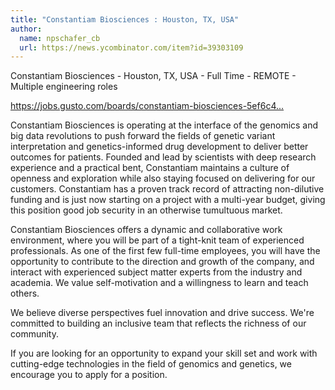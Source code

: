 ```yaml
---
title: "Constantiam Biosciences : Houston, TX, USA"
author:
  name: npschafer_cb
  url: https://news.ycombinator.com/item?id=39303109
---
```

Constantiam Biosciences - Houston, TX, USA - Full Time - REMOTE - Multiple engineering roles

<a href="https:&#x2F;&#x2F;jobs.gusto.com&#x2F;boards&#x2F;constantiam-biosciences-5ef6c4aa-0b07-45a6-a40c-92928295a0a1" rel="nofollow">https:&#x2F;&#x2F;jobs.gusto.com&#x2F;boards&#x2F;constantiam-biosciences-5ef6c4...</a>

Constantiam Biosciences is operating at the interface of the genomics and big data revolutions to push forward the fields of genetic variant interpretation and genetics-informed drug development to deliver better outcomes for patients. Founded and lead by scientists with deep research experience and a practical bent, Constantiam maintains a culture of openness and exploration while also staying focused on delivering for our customers. Constantiam has a proven track record of attracting non-dilutive funding and is just now starting on a project with a multi-year budget, giving this position good job security in an otherwise tumultuous market.

Constantiam Biosciences offers a dynamic and collaborative work environment, where you will be part of a tight-knit team of experienced professionals. As one of the first few full-time employees, you will have the opportunity to contribute to the direction and growth of the company, and interact with experienced subject matter experts from the industry and academia. We value self-motivation and a willingness to learn and teach others.

We believe diverse perspectives fuel innovation and drive success. We&#x27;re committed to building an inclusive team that reflects the richness of our community.

If you are looking for an opportunity to expand your skill set and work with cutting-edge technologies in the field of genomics and genetics, we encourage you to apply for a position.
